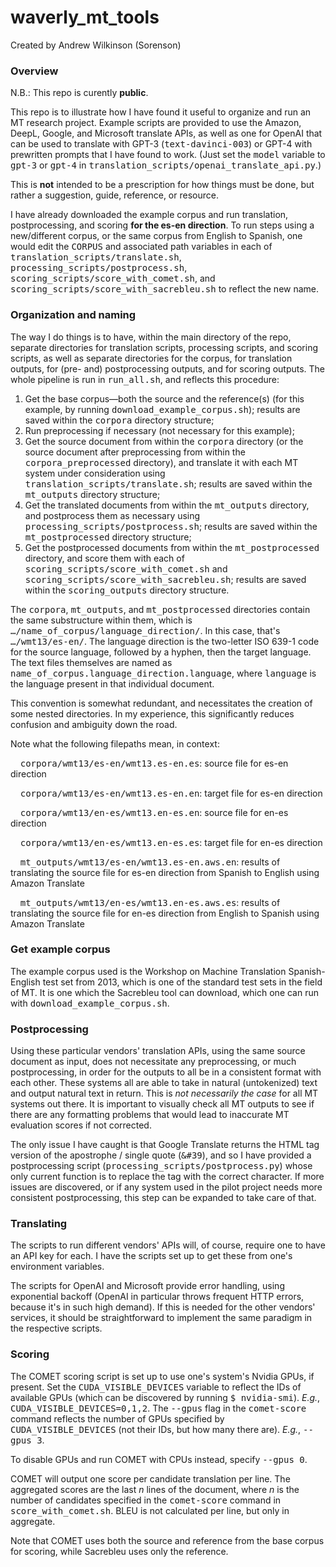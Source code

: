 # waverly_mt_tools

Created by Andrew Wilkinson (Sorenson)

### Overview

N.B.: This repo is curently <b>public</b>.

This repo is to illustrate how I have found it useful to organize and run an MT research project.  Example scripts are provided to use the Amazon, DeepL, Google, and Microsoft translate APIs, as well as one for OpenAI that can be used to translate with GPT-3 (<tt>text-davinci-003</tt>) or GPT-4 with prewritten prompts that I have found to work.  (Just set the <tt>model</tt> variable to <tt>gpt-3</tt> or <tt>gpt-4</tt> in <tt>translation_scripts/openai_translate_api.py</tt>.)

This is <b>not</b> intended to be a prescription for how things must be done, but rather a suggestion, guide, reference, or resource.

I have already downloaded the example corpus and run translation, postprocessing, and scoring <b>for the es-en direction</b>.  To run steps using a new/different corpus, or the same corpus from English to Spanish, one would edit the <tt>CORPUS</tt> and associated path variables in each of <tt>translation_scripts/translate.sh</tt>, <tt>processing_scripts/postprocess.sh</tt>, <tt>scoring_scripts/score_with_comet.sh</tt>, and <tt>scoring_scripts/score_with_sacrebleu.sh</tt> to reflect the new name.

### Organization and naming
The way I do things is to have, within the main directory of the repo, separate directories for translation scripts, processing scripts, and scoring scripts, as well as separate directories for the corpus, for translation outputs, for (pre- and) postprocessing outputs, and for scoring outputs.  The whole pipeline is run in <tt>run_all.sh</tt>, and reflects this procedure:

1. Get the base corpus—both the source and the reference(s) (for this example, by running <tt>download_example_corpus.sh</tt>); results are saved within the <tt>corpora</tt> directory structure;
2. Run preprocessing if necessary (not necessary for this example);
3. Get the source document from within the <tt>corpora</tt> directory (or the source document after preprocessing from within the <tt>corpora_preprocessed</tt> directory), and translate it with each MT system under consideration using <tt>translation_scripts/translate.sh</tt>; results are saved within the <tt>mt_outputs</tt> directory structure;
4. Get the translated documents from within the <tt>mt_outputs</tt> directory, and postprocess them as necessary using <tt>processing_scripts/postprocess.sh</tt>; results are saved within the <tt>mt_postprocessed</tt> directory structure;
5. Get the postprocessed documents from within the <tt>mt_postprocessed</tt> directory, and score them with each of <tt>scoring_scripts/score_with_comet.sh</tt> and <tt>scoring_scripts/score_with_sacrebleu.sh</tt>; results are saved within the <tt>scoring_outputs</tt> directory structure.

The <tt>corpora</tt>, <tt>mt_outputs</tt>, and <tt>mt_postprocessed</tt> directories contain the same substructure within them, which is <tt>…/name_of_corpus/language_direction/</tt>.  In this case, that's <tt>…/wmt13/es-en/</tt>.  The language direction is the two-letter ISO 639-1 code for the source language, followed by a hyphen, then the target language.  The text files themselves are named as <tt>name_of_corpus.language_direction.language</tt>, where <tt>language</tt> is the language present in that individual document.

This convention is somewhat redundant, and necessitates the creation of some nested directories.  In my experience, this significantly reduces confusion and ambiguity down the road.

Note what the following filepaths mean, in context:

&nbsp;&nbsp;&nbsp;&nbsp;<tt>corpora/wmt13/es-en/wmt13.es-en.es</tt>: source file for es-en direction

&nbsp;&nbsp;&nbsp;&nbsp;<tt>corpora/wmt13/es-en/wmt13.es-en.en</tt>: target file for es-en direction

&nbsp;&nbsp;&nbsp;&nbsp;<tt>corpora/wmt13/en-es/wmt13.en-es.en</tt>: source file for en-es direction

&nbsp;&nbsp;&nbsp;&nbsp;<tt>corpora/wmt13/en-es/wmt13.en-es.es</tt>: target file for en-es direction

&nbsp;&nbsp;&nbsp;&nbsp;<tt>mt_outputs/wmt13/es-en/wmt13.es-en.aws.en</tt>: results of translating the source file for es-en direction from Spanish to English using Amazon Translate

&nbsp;&nbsp;&nbsp;&nbsp;<tt>mt_outputs/wmt13/en-es/wmt13.en-es.aws.es</tt>: results of translating the source file for en-es direction from English to Spanish using Amazon Translate

### Get example corpus
The example corpus used is the Workshop on Machine Translation Spanish-English test set from 2013, which is one of the standard test sets in the field of MT.  It is one which the Sacrebleu tool can download, which one can run with <tt>download_example_corpus.sh</tt>.

### Postprocessing
Using these particular vendors' translation APIs, using the same source document as input, does not necessitate any preprocessing, or much postprocessing, in order for the outputs to all be in a consistent format with each other.  These systems all are able to take in natural (untokenized) text and output natural text in return.  This is <i>not necessarily the case</i> for all MT systems out there.  It is important to visually check all MT outputs to see if there are any formatting problems that would lead to inaccurate MT evaluation scores if not corrected.

The only issue I have caught is that Google Translate returns the HTML tag version of the apostrophe / single quote (<tt>&#39</tt>), and so I have provided a postprocessing script (<tt>processing_scripts/postprocess.py</tt>) whose only current function is to replace the tag with the correct character.  If more issues are discovered, or if any system used in the pilot project needs more consistent postprocessing, this step can be expanded to take care of that.

### Translating
The scripts to run different vendors' APIs will, of course, require one to have an API key for each.  I have the scripts set up to get these from one's environment variables.

The scripts for OpenAI and Microsoft provide error handling, using exponential backoff (OpenAI in particular throws frequent HTTP errors, because it's in such high demand).  If this is needed for the other vendors' services, it should be straightforward to implement the same paradigm in the respective scripts.

### Scoring
The COMET scoring script is set up to use one's system's Nvidia GPUs, if present.  Set the <tt>CUDA_VISIBLE_DEVICES</tt> variable to reflect the IDs of available GPUs (which can be discovered by running <tt>$ nvidia-smi</tt>).  <i>E.g.</i>, <tt>CUDA_VISIBLE_DEVICES=0,1,2</tt>.  The <tt>--gpus</tt> flag in the <tt>comet-score</tt> command reflects the number of GPUs specified by <tt>CUDA_VISIBLE_DEVICES</tt> (not their IDs, but how many there are).  <i>E.g.</i>, <tt>--gpus 3</tt>.

To disable GPUs and run COMET with CPUs instead, specify <tt>--gpus 0</tt>.

COMET will output one score per candidate translation per line.  The aggregated scores are the last <i>n</i> lines of the document, where <i>n</i> is the number of candidates specified in the <tt>comet-score</tt> command in <tt>score_with_comet.sh</tt>.  BLEU is not calculated per line, but only in aggregate.

Note that COMET uses both the source and reference from the base corpus for scoring, while Sacrebleu uses only the reference.




